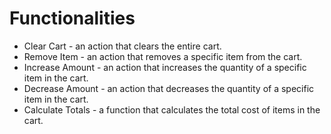# Functionalities

* Clear Cart - an action that clears the entire cart.
* Remove Item - an action that removes a specific item from the cart.
* Increase Amount - an action that increases the quantity of a specific item in the cart.
* Decrease Amount - an action that decreases the quantity of a specific item in the cart.
* Calculate Totals - a function that calculates the total cost of items in the cart.
